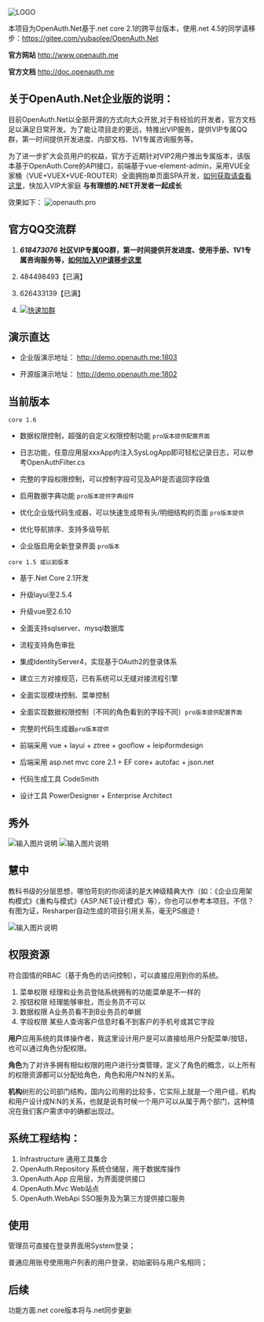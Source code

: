 ![LOGO](https://gitee.com/uploads/images/2018/0425/163228_7077c3fd_362401.png "1.png")


本项目为OpenAuth.Net基于.net core 2.1的跨平台版本，使用.net 4.5的同学请移步：https://gitee.com/yubaolee/OpenAuth.Net

**官方网站** http://www.openauth.me

**官方文档**  http://doc.openauth.me 

## 关于OpenAuth.Net企业版的说明：

目前OpenAuth.Net以全部开源的方式向大众开放,对于有经验的开发者，官方文档足以满足日常开发。为了能让项目走的更远，特推出VIP服务，提供VIP专属QQ群，第一时间提供开发进度、内部文档、1V1专属咨询服务等。

为了进一步扩大会员用户的权益，官方于近期针对VIP2用户推出专属版本，该版本基于OpenAuth.Core的API接口，前端基于vue-element-admin，采用VUE全家桶（VUE+VUEX+VUE-ROUTER）全面拥抱单页面SPA开发，[如何获取请查看这里](http://www.openauth.me/questions/detail?id=a2be2d61-7fcb-4df8-8be2-9f296c22a89c)，快加入VIP大家庭 **与有理想的.NET开发者一起成长**

效果如下：
![openauth.pro](http://demo.openauth.me:8887/upload_files/181228200620875.gif "181228200620875.gif")

## 官方QQ交流群  

1. ***618473076*** **社区VIP专属QQ群，第一时间提供开发进度、使用手册、1V1专属咨询服务等，[如何加入VIP请移步这里](http://www.openauth.me/questions/detail?id=a2be2d61-7fcb-4df8-8be2-9f296c22a89c)**

1. 484498493【已满】

1. 626433139【已满】

1. [![快速加群](https://img.shields.io/badge/qq%E7%BE%A4-566344079-blue.svg)](http://shang.qq.com/wpa/qunwpa?idkey=aa850ac69f1f43ab4be39ecddd6030a937e9236d95966a707fcb667491049fdc)

## 演示直达

* 企业版演示地址： http://demo.openauth.me:1803

* 开源版演示地址： http://demo.openauth.me:1802

## 当前版本

`core 1.6`

* 数据权限控制，超强的自定义权限控制功能 `pro版本提供配置界面`

* 日志功能，任意应用层xxxApp内注入SysLogApp即可轻松记录日志，可以参考OpenAuthFilter.cs

* 完整的字段权限控制，可以控制字段可见及API是否返回字段值

* 启用数据字典功能 `pro版本提供字典组件`

* 优化企业版代码生成器，可以快速生成带有头/明细结构的页面 `pro版本提供`

* 优化导航排序、支持多级导航

* 企业版启用全新登录界面  `pro版本`


`core 1.5 或以前版本`

* 基于.Net Core 2.1开发

* 升级layui至2.5.4

* 升级vue至2.6.10

* 全面支持sqlserver、mysql数据库

* 流程支持角色审批

* 集成IdentityServer4，实现基于OAuth2的登录体系

* 建立三方对接规范，已有系统可以无缝对接流程引擎

* 全面实现模块控制、菜单控制

* 全面实现数据权限控制（不同的角色看到的字段不同）`pro版本提供配置界面`

* 完整的代码生成器`pro版本提供`

* 前端采用 vue + layui + ztree + gooflow + leipiformdesign

* 后端采用 asp.net mvc core 2.1  + EF core+ autofac + json.net

* 代码生成工具 CodeSmith

* 设计工具 PowerDesigner + Enterprise Architect

## 秀外

![输入图片说明](https://gitee.com/uploads/images/2018/0328/173337_6e017075_362401.png "表单设计")
![输入图片说明](https://gitee.com/uploads/images/2018/0328/150758_26ef9d61_362401.png "流程设计")

## 慧中

教科书级的分层思想，哪怕苛刻的你阅读的是大神级精典大作（如：《企业应用架构模式》《重构与模式》《ASP.NET设计模式》等），你也可以参考本项目。不信？有图为证，Resharper自动生成的项目引用关系，毫无PS痕迹！

![输入图片说明](https://gitee.com/uploads/images/2015/1113/233705_271ecb3a_362401.jpeg "在这里输入图片标题")

## 权限资源

符合国情的RBAC（基于角色的访问控制），可以直接应用到你的系统。

1. 菜单权限  经理和业务员登陆系统拥有的功能菜单是不一样的
2. 按钮权限  经理能够审批，而业务员不可以
3. 数据权限  A业务员看不到B业务员的单据
4. 字段权限  某些人查询客户信息时看不到客户的手机号或其它字段

**用户**应用系统的具体操作者，我这里设计用户是可以直接给用户分配菜单/按钮，也可以通过角色分配权限。

**角色**为了对许多拥有相似权限的用户进行分类管理，定义了角色的概念，以上所有的权限资源都可以分配给角色，角色和用户N:N的关系。

**机构**树形的公司部门结构，国内公司用的比较多，它实际上就是一个用户组，机构和用户设计成N:N的关系，也就是说有时候一个用户可以从属于两个部门，这种情况在我们客户需求中的确都出现过。

## 系统工程结构：
1. Infrastructure 通用工具集合
1. OpenAuth.Repository 系统仓储层，用于数据库操作
1. OpenAuth.App 应用层，为界面提供接口
1. OpenAuth.Mvc Web站点
1. OpenAuth.WebApi SSO服务及为第三方提供接口服务

## 使用
管理员可直接在登录界面用System登录；

普通应用账号使用用户列表的用户登录，初始密码与用户名相同；

## 后续
功能方面.net core版本将与.net同步更新


